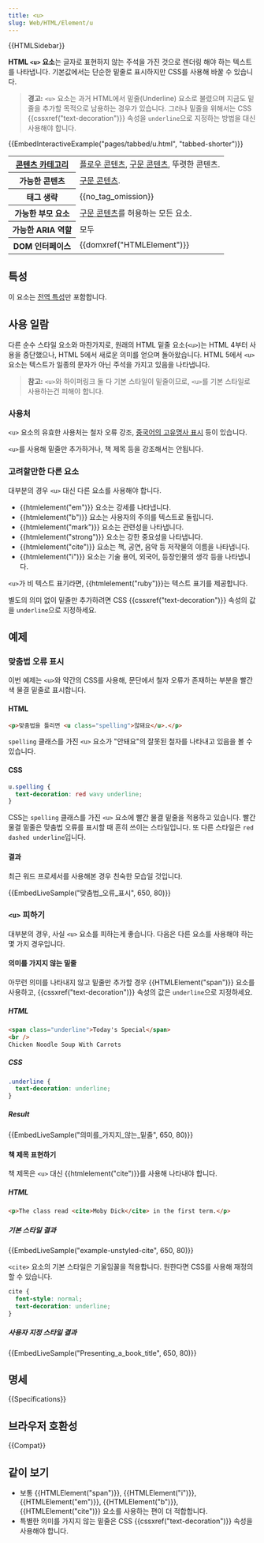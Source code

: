 ```yaml
---
title: <u>
slug: Web/HTML/Element/u
---
```


{{HTMLSidebar}}

**HTML `<u>` 요소**는 글자로 표현하지 않는 주석을 가진 것으로 렌더링 해야 하는 텍스트를 나타냅니다. 기본값에서는 단순한 밑줄로 표시하지만 CSS를 사용해 바꿀 수 있습니다.

> **경고:** `<u>` 요소는 과거 HTML에서 밑줄(Underline) 요소로 불렸으며 지금도 밑줄을 추가할 목적으로 남용하는 경우가 있습니다. 그러나 밑줄을 위해서는 CSS {{cssxref("text-decoration")}} 속성을 `underline`으로 지정하는 방법을 대신 사용해야 합니다.

{{EmbedInteractiveExample("pages/tabbed/u.html", "tabbed-shorter")}}

<table class="properties">
  <tbody>
    <tr>
      <th scope="row">
        <a href="/ko/docs/Web/Guide/HTML/Content_categories">콘텐츠 카테고리</a>
      </th>
      <td>
        <a href="/ko/docs/Web/Guide/HTML/Content_categories#플로우_콘텐츠"
          >플로우 콘텐츠</a
        >,
        <a href="/ko/docs/Web/Guide/HTML/Content_categories#구문_콘텐츠"
          >구문 콘텐츠</a
        >, 뚜렷한 콘텐츠.
      </td>
    </tr>
    <tr>
      <th scope="row">가능한 콘텐츠</th>
      <td>
        <a href="/ko/docs/Web/Guide/HTML/Content_categories#구문_콘텐츠"
          >구문 콘텐츠</a
        >.
      </td>
    </tr>
    <tr>
      <th scope="row">태그 생략</th>
      <td>{{no_tag_omission}}</td>
    </tr>
    <tr>
      <th scope="row">가능한 부모 요소</th>
      <td>
        <a href="/ko/docs/Web/Guide/HTML/Content_categories#구문_콘텐츠"
          >구문 콘텐츠</a
        >를 허용하는 모든 요소.
      </td>
    </tr>
    <tr>
      <th scope="row">가능한 ARIA 역할</th>
      <td>모두</td>
    </tr>
    <tr>
      <th scope="row">DOM 인터페이스</th>
      <td>{{domxref("HTMLElement")}}</td>
    </tr>
  </tbody>
</table>

## 특성

이 요소는 [전역 특성](/ko/docs/Web/HTML/Global_attributes)만 포함합니다.

## 사용 일람

다른 순수 스타일 요소와 마찬가지로, 원래의 HTML 밑줄 요소(`<u>`)는 HTML 4부터 사용을 중단했으나, HTML 5에서 새로운 의미를 얻으며 돌아왔습니다. HTML 5에서 `<u>` 요소는 텍스트가 일종의 문자가 아닌 주석을 가지고 있음을 나타냅니다.

> **참고:** `<u>`와 하이퍼링크 둘 다 기본 스타일이 밑줄이므로, `<u>`를 기본 스타일로 사용하는건 피해야 합니다.

### 사용처

`<u>` 요소의 유효한 사용처는 철자 오류 강조, [중국어의 고유명사 표시](https://en.wikipedia.org/wiki/Proper_name_mark) 등이 있습니다.

`<u>`를 사용해 밑줄만 추가하거나, 책 제목 등을 강조해서는 안됩니다.

### 고려할만한 다른 요소

대부분의 경우 `<u>` 대신 다른 요소를 사용해야 합니다.

- {{htmlelement("em")}} 요소는 강세를 나타냅니다.
- {{htmlelement("b")}} 요소는 사용자의 주의를 텍스트로 돌립니다.
- {{htmlelement("mark")}} 요소는 관련성을 나타냅니다.
- {{htmlelement("strong")}} 요소는 강한 중요성을 나타냅니다.
- {{htmlelement("cite")}} 요소는 책, 공연, 음악 등 저작물의 이름을 나타냅니다.
- {{htmlelement("i")}} 요소는 기술 용어, 외국어, 등장인물의 생각 등을 나타냅니다.

`<u>`가 비 텍스트 표기라면, {{htmlelement("ruby")}}는 텍스트 표기를 제공합니다.

별도의 의미 없이 밑줄만 추가하려면 CSS {{cssxref("text-decoration")}} 속성의 값을 `underline`으로 지정하세요.

## 예제

### 맞춤법 오류 표시

이번 예제는 `<u>`와 약간의 CSS를 사용해, 문단에서 철자 오류가 존재하는 부분을 빨간색 물결 밑줄로 표시합니다.

#### HTML

```html
<p>맞춤법을 틀리면 <u class="spelling">않돼요</u>.</p>
```

`spelling` 클래스를 가진 `<u>` 요소가 "안돼요"의 잘못된 철자를 나타내고 있음을 볼 수 있습니다.

#### CSS

```css
u.spelling {
  text-decoration: red wavy underline;
}
```

CSS는 `spelling` 클래스를 가진 `<u>` 요소에 빨간 물결 밑줄을 적용하고 있습니다. 빨간 물결 밑줄은 맞춤법 오류를 표시할 때 흔히 쓰이는 스타일입니다. 또 다른 스타일은 `red dashed underline`입니다.

#### 결과

최근 워드 프로세서를 사용해본 경우 친숙한 모습일 것입니다.

{{EmbedLiveSample("맞춤법_오류_표시", 650, 80)}}

### `<u>` 피하기

대부분의 경우, 사실 `<u>` 요소를 피하는게 좋습니다. 다음은 다른 요소를 사용해야 하는 몇 가지 경우입니다.

#### 의미를 가지지 않는 밑줄

아무런 의미를 나타내지 않고 밑줄만 추가할 경우 {{HTMLElement("span")}} 요소를 사용하고, {{cssxref("text-decoration")}} 속성의 값은 `underline`으로 지정하세요.

##### HTML

```html
<span class="underline">Today's Special</span>
<br />
Chicken Noodle Soup With Carrots
```

##### CSS

```css
.underline {
  text-decoration: underline;
}
```

##### Result

{{EmbedLiveSample("의미를_가지지_않는_밑줄", 650, 80)}}

#### 책 제목 표현하기

책 제목은 `<u>` 대신 {{htmlelement("cite")}}를 사용해 나타내야 합니다.

##### HTML

```html
<p>The class read <cite>Moby Dick</cite> in the first term.</p>
```

##### 기본 스타일 결과

{{EmbedLiveSample("example-unstyled-cite", 650, 80)}}

`<cite>` 요소의 기본 스타일은 기울임꼴을 적용합니다. 원한다면 CSS를 사용해 재정의할 수 있습니다.

```css
cite {
  font-style: normal;
  text-decoration: underline;
}
```

##### 사용자 지정 스타일 결과

{{EmbedLiveSample("Presenting_a_book_title", 650, 80)}}

## 명세

{{Specifications}}

## 브라우저 호환성

{{Compat}}

## 같이 보기

- 보통 {{HTMLElement("span")}}, {{HTMLElement("i")}}, {{HTMLElement("em")}}, {{HTMLElement("b")}}, {{HTMLElement("cite")}} 요소를 사용하는 편이 더 적합합니다.
- 특별한 의미를 가지지 않는 밑줄은 CSS {{cssxref("text-decoration")}} 속성을 사용해야 합니다.
